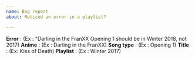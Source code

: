```yaml
---
name: Bug report
about: Noticed an error in a playlist?

---
```


**Error** : (Ex : "Darling in the FranXX Opening 1 should be in Winter 2018, not 2017)
**Anime** : (Ex : Darling in the FranXX)
**Song type** : (Ex : Opening 1)
**Title** : (Ex: Kiss of Death)
**Playlist** :  (Ex : Winter 2017)
